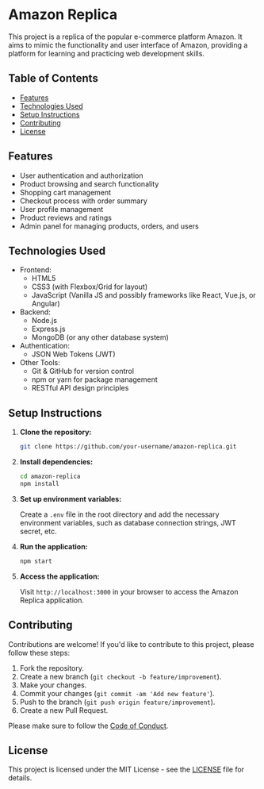 # Amazon Replica

This project is a replica of the popular e-commerce platform Amazon. It aims to mimic the functionality and user interface of Amazon, providing a platform for learning and practicing web development skills.

## Table of Contents
- [Features](#features)
- [Technologies Used](#technologies-used)
- [Setup Instructions](#setup-instructions)
- [Contributing](#contributing)
- [License](#license)

## Features

- User authentication and authorization
- Product browsing and search functionality
- Shopping cart management
- Checkout process with order summary
- User profile management
- Product reviews and ratings
- Admin panel for managing products, orders, and users

## Technologies Used

- Frontend:
  - HTML5
  - CSS3 (with Flexbox/Grid for layout)
  - JavaScript (Vanilla JS and possibly frameworks like React, Vue.js, or Angular)
- Backend:
  - Node.js
  - Express.js
  - MongoDB (or any other database system)
- Authentication:
  - JSON Web Tokens (JWT)
- Other Tools:
  - Git & GitHub for version control
  - npm or yarn for package management
  - RESTful API design principles
  
## Setup Instructions

1. **Clone the repository:**

    ```bash
    git clone https://github.com/your-username/amazon-replica.git
    ```

2. **Install dependencies:**

    ```bash
    cd amazon-replica
    npm install
    ```

3. **Set up environment variables:**

    Create a `.env` file in the root directory and add the necessary environment variables, such as database connection strings, JWT secret, etc.

4. **Run the application:**

    ```bash
    npm start
    ```

5. **Access the application:**

    Visit `http://localhost:3000` in your browser to access the Amazon Replica application.

## Contributing

Contributions are welcome! If you'd like to contribute to this project, please follow these steps:

1. Fork the repository.
2. Create a new branch (`git checkout -b feature/improvement`).
3. Make your changes.
4. Commit your changes (`git commit -am 'Add new feature'`).
5. Push to the branch (`git push origin feature/improvement`).
6. Create a new Pull Request.

Please make sure to follow the [Code of Conduct](CODE_OF_CONDUCT.md).

## License

This project is licensed under the MIT License - see the [LICENSE](LICENSE) file for details.
